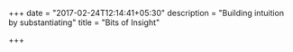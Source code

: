 +++
date = "2017-02-24T12:14:41+05:30"
description = "Building intuition by substantiating"
title = "Bits of Insight"

+++

